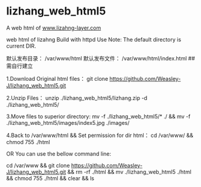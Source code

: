# lizhang_web_html5
A web html of www.lizahng-layer.com

web html of lizahng Build with httpd Use Note: The default directory is current DIR. 

默认发布目录： /var/www/html
默认发布文件： /var/www/html/index.html ##需自行建立

1.Download Original html files： git clone https://github.com/Weasley-J/lizhang_web_html5.git

2.Unzip Files： unzip ./lizhang_web_html5/lizhang.zip -d ./lizhang_web_html5/

3.Move files to superior directory: mv -f ./lizhang_web_html5/* ./ && mv -f ./lizhang_web_html5/images/index5.jpg ./images/

4.Back to /var/www/html && Set permission for dir html： cd /var/www/ && chmod 755 ./html

OR You can use the bellow command line:

cd /var/www && git clone https://github.com/Weasley-J/lizhang_web_html5.git && rm -rf ./html && mv ./lizhang_web_html5 ./html && chmod 755 ./html && clear && ls

